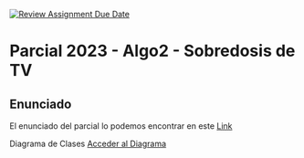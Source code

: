 [![Review Assignment Due Date](https://classroom.github.com/assets/deadline-readme-button-24ddc0f5d75046c5622901739e7c5dd533143b0c8e959d652212380cedb1ea36.svg)](https://classroom.github.com/a/nJniWEdv)
# Parcial 2023 - Algo2 - Sobredosis de TV

## Enunciado

El enunciado del parcial lo podemos encontrar en este [Link](https://docs.google.com/document/d/1PWOUE7_j_b085-esgH2-QkANAPVNzTBfvWccARGIzrE/edit#heading=h.ntq02oajeche)

Diagrama de Clases
[Acceder al Diagrama](https://app.diagrams.net/#G1VMCwbgjQEOJyo1CdJ1Oc-TMOKiD606tr)
